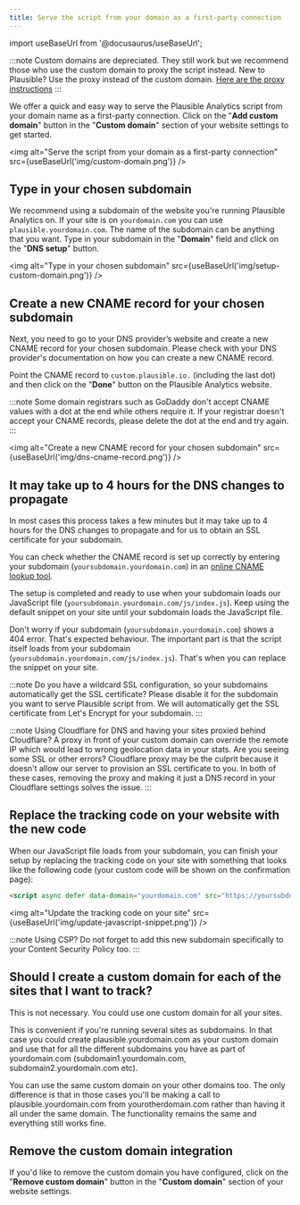 ```yaml
---
title: Serve the script from your domain as a first-party connection
---
```


import useBaseUrl from '@docusaurus/useBaseUrl';

:::note 
Custom domains are depreciated. They still work but we recommend those who use the custom domain to proxy the script instead. New to Plausible? Use the proxy instead of the custom domain. [Here are the proxy instructions](/proxy/introduction.md)
:::

We offer a quick and easy way to serve the Plausible Analytics script from your domain name as a first-party connection. Click on the "**Add custom domain**" button in the "**Custom domain**" section of your website settings to get started.

<img alt="Serve the script from your domain as a first-party connection" src={useBaseUrl('img/custom-domain.png')} />

## Type in your chosen subdomain

We recommend using a subdomain of the website you're running Plausible Analytics on. If your site is on `yourdomain.com` you can use `plausible.yourdomain.com`. The name of the subdomain can be anything that you want. Type in your subdomain in the "**Domain**" field and click on the "**DNS setup**" button.

<img alt="Type in your chosen subdomain" src={useBaseUrl('img/setup-custom-domain.png')} />

## Create a new CNAME record for your chosen subdomain

Next, you need to go to your DNS provider’s website and create a new CNAME record for your chosen subdomain. Please check with your DNS provider's documentation on how you can create a new CNAME record.

Point the CNAME record to `custom.plausible.io.` (including the last dot) and then click on the "**Done**" button on the Plausible Analytics website. 

:::note
Some domain registrars such as GoDaddy don't accept CNAME values with a dot at the end while others require it. If your registrar doesn't accept your CNAME records, please delete the dot at the end and try again.
:::

<img alt="Create a new CNAME record for your chosen subdomain" src={useBaseUrl('img/dns-cname-record.png')} />

## It may take up to 4 hours for the DNS changes to propagate

In most cases this process takes a few minutes but it may take up to 4 hours for the DNS changes to propagate and for us to obtain an SSL certificate for your subdomain.

You can check whether the CNAME record is set up correctly by entering your subdomain (`yoursubdomain.yourdomain.com`) in an [online CNAME lookup tool](https://www.nslookup.io/cname-lookup/).

The setup is completed and ready to use when your subdomain loads our JavaScript file (`yoursubdomain.yourdomain.com/js/index.js`). Keep using the default snippet on your site until your subdomain loads the JavaScript file.

Don't worry if your subdomain (`yoursubdomain.yourdomain.com`) shows a 404 error. That's expected behaviour. The important part is that the script itself loads from your subdomain (`yoursubdomain.yourdomain.com/js/index.js`). That's when you can replace the snippet on your site.

:::note
Do you have a wildcard SSL configuration, so your subdomains automatically get the SSL certificate? Please disable it for the subdomain you want to serve Plausible script from. We will automatically get the SSL certificate from Let's Encrypt for your subdomain. 
:::

:::note
Using Cloudflare for DNS and having your sites proxied behind Cloudflare? A proxy in front of your custom domain can override the remote IP which would lead to wrong geolocation data in your stats. Are you seeing some SSL or other errors? Cloudflare proxy may be the culprit because it doesn't allow our server to provision an SSL certificate to you. In both of these cases, removing the proxy and making it just a DNS record in your Cloudflare settings solves the issue.
:::

## Replace the tracking code on your website with the new code

When our JavaScript file loads from your subdomain, you can finish your setup by replacing the tracking code on your site with something that looks like the following code (your custom code will be shown on the confirmation page):

```html
<script async defer data-domain="yourdomain.com" src="https://yoursubdomain.yourdomain.com/js/index.js"></script>
```

<img alt="Update the tracking code on your site" src={useBaseUrl('img/update-javascript-snippet.png')} />

:::note
Using CSP? Do not forget to add this new subdomain specifically to your Content Security Policy too.
:::

## Should I create a custom domain for each of the sites that I want to track?

This is not necessary. You could use one custom domain for all your sites. 

This is convenient if you're running several sites as subdomains. In that case you could create plausible.yourdomain.com as your custom domain and use that for all the different subdomains you have as part of yourdomain.com (subdomain1.yourdomain.com, subdomain2.yourdomain.com etc).

You can use the same custom domain on your other domains too. The only difference is that in those cases you'll be making a call to plausible.yourdomain.com from yourotherdomain.com rather than having it all under the same domain. The functionality remains the same and everything still works fine.

## Remove the custom domain integration

If you'd like to remove the custom domain you have configured, click on the "**Remove custom domain**" button in the "**Custom domain**" section of your website settings.
